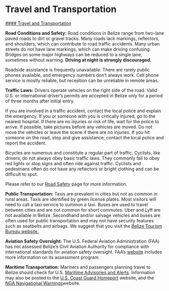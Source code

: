 # Travel and Transportation

[#### Travel and Transportation](javascript:void(0); "Travel and Transportation")

**Road Conditions and Safety:** Road conditions in Belize range from two-lane paved roads to dirt or gravel tracks. Many roads lack markings, reflectors, and shoulders, which can contribute to road traffic accidents. Many urban streets do not have lane markings, which can make driving confusing. Bridges on some major highways can be reduced to a single lane, sometimes without warning. **Driving at night is strongly discouraged.**

Roadside assistance is frequently unavailable. There are rarely public phones available, and emergency numbers don’t always work. Cell phone service is mostly reliable, but reception can be unreliable in remote areas.

**Traffic Laws:** Drivers operate vehicles on the right side of the road. Valid U.S. or international driver’s permits are accepted in Belize only for a period of three months after initial entry.

If you are involved in a traffic accident, contact the local police and explain the emergency. If you or someone with you is critically injured, go to the nearest hospital. If there are no injuries or risk of life, wait for the police to arrive. If possible, take pictures before any vehicles are moved. Do not move the vehicles or leave the scene if there are no injuries. If you hit someone on the road, stop and give assistance; contact the local police and report the accident.

Bicycles are numerous and constitute a regular part of traffic. Cyclists, like drivers, do not always obey basic traffic laws. They commonly fail to obey red lights or stop signs and often ride against traffic. Cyclists and pedestrians often do not have any reflectors or bright clothing and can be difficult to spot.

Please refer to our [Road Safety](https://travel.state.gov/content/travel/en/international-travel/before-you-go/driving-and-road-safety.html) page for more information.

**Public Transportation:** Taxis are prevalent in cities but not as common in rural areas. Taxis are identified by green license plates. Most visitors will need to call a taxi service to summon a taxi. Buses are used to travel between cities and are not common for short commutes. Uber and Lyft are not available in Belize. Secondhand and/or salvage vehicles and buses are often used for public transportation and may not have security features such as seatbelts and airbags. We suggest that you visit the [Belize Tourism Bureau website.](https://www.belizetourismboard.org/)

**Aviation Safety Oversight:** The U.S. Federal Aviation Administration (FAA) has not assessed Belize’s Civil Aviation Authority for compliance with international standards for aviation safety oversight. FAA’s [website](https://www.faa.gov/about/initiatives/iasa) includes more information on its assessment program.

**Maritime Transportation:** Mariners and passengers planning travel to Belize should check for U.S. [Maritime Advisories and Alerts](https://www.maritime.dot.gov/msci-advisories). Information may also be posted to the [U.S. Coast Guard Homeport](https://mmcvqr.uscg.mil/missions) website, and the [NGA Navigational Warnings](https://msi.nga.mil/NavWarnings)website.